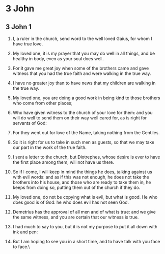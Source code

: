 # 3 John

## 3 John 1

1. I, a ruler in the church, send word to the well loved Gaius, for whom I have true love.

2. My loved one, it is my prayer that you may do well in all things, and be healthy in body, even as your soul does well.

3. For it gave me great joy when some of the brothers came and gave witness that you had the true faith and were walking in the true way.

4. I have no greater joy than to have news that my children are walking in the true way.

5. My loved one, you are doing a good work in being kind to those brothers who come from other places;

6. Who have given witness to the church of your love for them: and you will do well to send them on their way well cared for, as is right for servants of God:

7. For they went out for love of the Name, taking nothing from the Gentiles.

8. So it is right for us to take in such men as guests, so that we may take our part in the work of the true faith.

9. I sent a letter to the church, but Diotrephes, whose desire is ever to have the first place among them, will not have us there.

10. So if I come, I will keep in mind the things he does, talking against us with evil words: and as if this was not enough, he does not take the brothers into his house, and those who are ready to take them in, he keeps from doing so, putting them out of the church if they do.

11. My loved one, do not be copying what is evil, but what is good. He who does good is of God: he who does evil has not seen God.

12. Demetrius has the approval of all men and of what is true: and we give the same witness, and you are certain that our witness is true.

13. I had much to say to you, but it is not my purpose to put it all down with ink and pen:

14. But I am hoping to see you in a short time, and to have talk with you face to face.\


